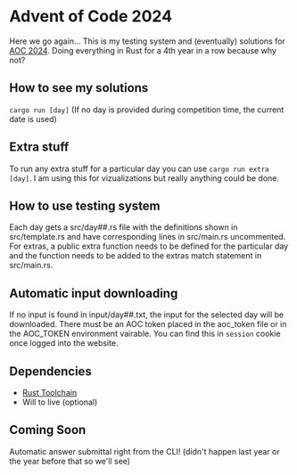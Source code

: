 # Advent of Code 2024
Here we go again...
This is my testing system and (eventually) solutions for [AOC 2024](https://adventofcode.com/2024). Doing everything in Rust for a 4th year in a row because why not?

## How to see my solutions
`cargo run [day]` (If no day is provided during competition time, the current date is used)

## Extra stuff
To run any extra stuff for a particular day you can use `cargo run extra [day]`. I am using this for vizualizations but really anything could be done.

## How to use testing system
Each day gets a src/day##.rs file with the definitions shown in src/template.rs and have corresponding lines in src/main.rs uncommented. For extras, a public extra function needs to be defined for the particular day and the function needs to be added to the extras match statement in src/main.rs.

## Automatic input downloading
If no input is found in input/day##.txt, the input for the selected day will be downloaded. There must be an AOC token placed in the aoc_token file or in the AOC_TOKEN environment vairable. You can find this in `session` cookie once logged into the website.

## Dependencies 
 - [Rust Toolchain](https://www.rust-lang.org/tools/install)
 - Will to live (optional)

## Coming Soon
Automatic answer submittal right from the CLI! (didn't happen last year or the year before that so we'll see)

